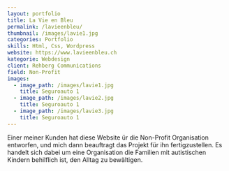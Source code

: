 ```yaml
---
layout: portfolio
title: La Vie en Bleu
permalink: /lavieenbleu/
thumbnail: /images/lavie1.jpg
categories: Portfolio 
skills: Html, Css, Wordpress
website: https://www.lavieenbleu.ch
kategorie: Webdesign
client: Rehberg Communications
field: Non-Profit
images:
  - image_path: /images/lavie1.jpg
    title: Seguroauto 1
  - image_path: /images/lavie2.jpg
    title: Seguroauto 1
  - image_path: /images/lavie3.jpg
    title: Seguroauto 1
---
```


Einer meiner Kunden hat diese Website ür die Non-Profit Organisation entworfen, und mich dann beauftragt das Projekt für ihn fertigzustellen. Es handelt sich dabei um eine Organisation die Familien mit autistischen Kindern behilflich ist, den Alltag zu bewältigen.


